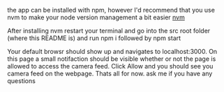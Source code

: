 the app can be installed with npm, however I'd recommend that you use nvm to make your node version management a bit easier
[nvm](https://github.com/nvm-sh/nvm)

After installing nvm restart your terminal and go into the src root folder (where this README is) and run npm i followed by npm start

Your default browsr should show up and navigates to localhost:3000. On this page a small notifaction should be visible whether or not the page is allowed to access the camera feed. Click Allow and you should see you camera feed on the webpage. Thats all for now. ask me if you have any questions